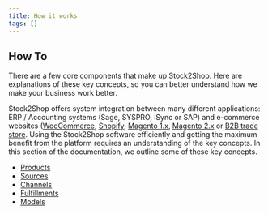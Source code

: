 ```yaml
---
title: How it works
tags: []
---
```


## How To
There are a few core components that make up Stock2Shop. Here are explanations of these key concepts, 
so you can better understand how we make your business work better.

Stock2Shop offers system integration between many different applications: ERP / Accounting systems (Sage, SYSPRO, iSync or SAP) 
and e-commerce websites ([WooCommerce](/integrations/woocommerce "woocommerce Stock2Shop integration"), 
[Shopify](/integrations/shopify "shopify Stock2Shop integration"), 
[Magento 1.x](/integrations/magento "magento 1.x Stock2Shop integration"), 
[Magento 2.x](/integrations/ "magento 2.x Stock2Shop integration") 
or [B2B trade store](/integrations/b2b-shopping-cart "B2B trade store Stock2Shop integration"). 
Using the Stock2Shop software efficiently and getting the maximum benefit 
from the platform requires an understanding of the key concepts. In this section of the documentation, 
we outline some of these key concepts.

- [Products](/help/how-to/products "Understanding products and variants")
- [Sources](/help/how-to/sources "Understanding sources")
- [Channels](/help/how-to/channels "Understanding channels")
- [Fulfillments](/help/how-to/fulfillments "Understanding fulfillments")
- [Models](/help/how-to/models "Understanding models")


    


